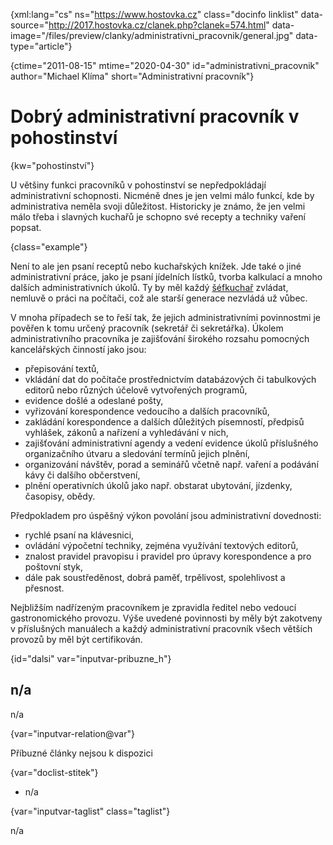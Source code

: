 
{xml:lang="cs" ns="https://www.hostovka.cz" class="docinfo linklist" data-source="http://2017.hostovka.cz/clanek.php?clanek=574.html" data-image="/files/preview/clanky/administrativni_pracovnik/general.jpg" data-type="article"}

{ctime="2011-08-15" mtime="2020-04-30" id="administrativni_pracovnik" author="Michael Klíma" short="Administrativní pracovník"}

# Dobrý administrativní pracovník v pohostinství 

{kw="pohostinství"}

U většiny funkci pracovníků v pohostinství se nepředpokládají administrativní schopnosti. Nicméně dnes je jen velmi málo funkcí, kde by administrativa neměla svoji důležitost. Historicky je známo, že jen velmi málo třeba i slavných kuchařů je schopno své recepty a techniky vaření popsat. 

{class="example"}

Není to ale jen psaní receptů nebo kuchařských knížek. Jde také o jiné administrativní práce, jako je psaní jídelních lístků, tvorba kalkulací a mnoho dalších administrativních úkolů. Ty by měl každý [šéfkuchař][1] zvládat, nemluvě o práci na počítači, což ale starší generace nezvládá už vůbec. 

V mnoha případech se to řeší tak, že jejich administrativními povinnostmi je pověřen k tomu určený pracovník (sekretář či sekretářka). Úkolem administrativního pracovníka je zajišťování širokého rozsahu pomocných kancelářských činností jako jsou: 

  * přepisování textů, 
  * vkládání dat do počítače prostřednictvím databázových či tabulkových editorů nebo různých účelově vytvořených programů, 
  * evidence došlé a odeslané pošty, 
  * vyřizování korespondence vedoucího a dalších pracovníků, 
  * zakládání korespondence a dalších důležitých písemností, předpisů vyhlášek, zákonů a nařízení a vyhledávání v nich, 
  * zajišťování administrativní agendy a vedení evidence úkolů příslušného organizačního útvaru a sledování termínů jejich plnění, 
  * organizování návštěv, porad a seminářů včetně např. vaření a podávání kávy či dalšího občerstvení, 
  * plnění operativních úkolů jako např. obstarat ubytování, jízdenky, časopisy, obědy. 

Předpokladem pro úspěšný výkon povolání jsou administrativní dovednosti: 

  * rychlé psaní na klávesnici, 
  * ovládání výpočetní techniky, zejména využívání textových editorů, 
  * znalost pravidel pravopisu i pravidel pro úpravy korespondence a pro poštovní styk, 
  * dále pak soustředěnost, dobrá paměť, trpělivost, spolehlivost a přesnost. 

Nejbližším nadřízeným pracovníkem je zpravidla ředitel nebo vedoucí gastronomického provozu. Výše uvedené povinnosti by měly být zakotveny v příslušných manuálech a každý administrativní pracovník všech větších provozů by měl být certifikován. 

{id="dalsi" var="inputvar-pribuzne_h"}

## n/a 

n/a 

{var="inputvar-relation@var"}

Příbuzné články nejsou k dispozici 

{var="doclist-stitek"}

  * n/a 

{var="inputvar-taglist" class="taglist"}

n/a

 [1]: kucharske_tituly#sefkuchar

